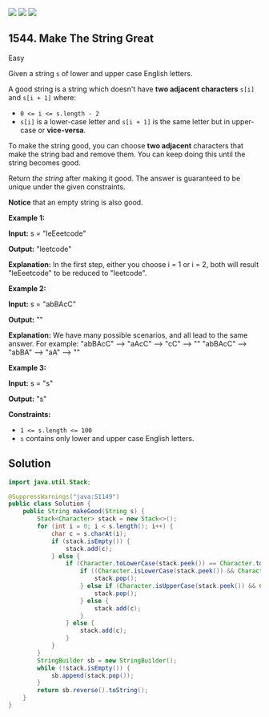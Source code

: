 [![](https://img.shields.io/github/stars/javadev/LeetCode-in-Java?label=Stars&style=flat-square)](https://github.com/javadev/LeetCode-in-Java)
[![](https://img.shields.io/github/forks/javadev/LeetCode-in-Java?label=Fork%20me%20on%20GitHub%20&style=flat-square)](https://github.com/javadev/LeetCode-in-Java/fork)
[![](https://img.shields.io/badge/-LeetCode%20in%20Kotlin-blue?style=flat-square)](https://github.com/javadev/LeetCode-in-Kotlin)

## 1544\. Make The String Great

Easy

Given a string `s` of lower and upper case English letters.

A good string is a string which doesn't have **two adjacent characters** `s[i]` and `s[i + 1]` where:

*   `0 <= i <= s.length - 2`
*   `s[i]` is a lower-case letter and `s[i + 1]` is the same letter but in upper-case or **vice-versa**.

To make the string good, you can choose **two adjacent** characters that make the string bad and remove them. You can keep doing this until the string becomes good.

Return _the string_ after making it good. The answer is guaranteed to be unique under the given constraints.

**Notice** that an empty string is also good.

**Example 1:**

**Input:** s = "leEeetcode"

**Output:** "leetcode"

**Explanation:** In the first step, either you choose i = 1 or i = 2, both will result "leEeetcode" to be reduced to "leetcode".

**Example 2:**

**Input:** s = "abBAcC"

**Output:** ""

**Explanation:** We have many possible scenarios, and all lead to the same answer. For example: "abBAcC" --> "aAcC" --> "cC" --> "" "abBAcC" --> "abBA" --> "aA" --> ""

**Example 3:**

**Input:** s = "s"

**Output:** "s"

**Constraints:**

*   `1 <= s.length <= 100`
*   `s` contains only lower and upper case English letters.

## Solution

```java
import java.util.Stack;

@SuppressWarnings("java:S1149")
public class Solution {
    public String makeGood(String s) {
        Stack<Character> stack = new Stack<>();
        for (int i = 0; i < s.length(); i++) {
            char c = s.charAt(i);
            if (stack.isEmpty()) {
                stack.add(c);
            } else {
                if (Character.toLowerCase(stack.peek()) == Character.toLowerCase(c)) {
                    if ((Character.isLowerCase(stack.peek()) && Character.isUpperCase(c))) {
                        stack.pop();
                    } else if (Character.isUpperCase(stack.peek()) && Character.isLowerCase(c)) {
                        stack.pop();
                    } else {
                        stack.add(c);
                    }
                } else {
                    stack.add(c);
                }
            }
        }
        StringBuilder sb = new StringBuilder();
        while (!stack.isEmpty()) {
            sb.append(stack.pop());
        }
        return sb.reverse().toString();
    }
}
```